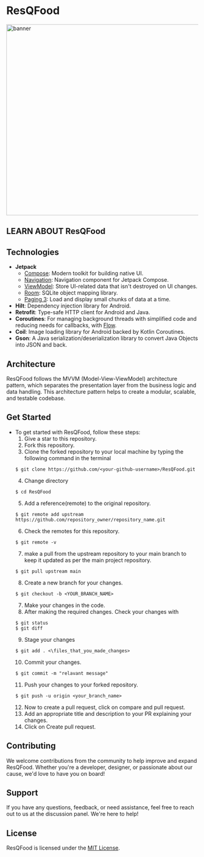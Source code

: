 # ResQFood

<img src="logo.png" width="1000" height="500" alt="banner"/>

## LEARN ABOUT ResQFood

## Technologies

- **Jetpack**
  - [Compose](https://developer.android.com/jetpack/compose): Modern toolkit for building native UI.
  - [Navigation](https://developer.android.com/jetpack/compose/navigation): Navigation component for Jetpack Compose.
  - [ViewModel](https://developer.android.com/topic/libraries/architecture/viewmodel): Store UI-related data that isn't destroyed on UI changes.
  - [Room](https://developer.android.com/jetpack/androidx/releases/room): SQLite object mapping library.
  - [Paging 3](https://developer.android.com/topic/libraries/architecture/paging/v3-overview): Load and display small chunks of data at a time.
- **Hilt**: Dependency injection library for Android.
- **Retrofit**: Type-safe HTTP client for Android and Java.
- **Coroutines**: For managing background threads with simplified code and reducing needs for callbacks, with [Flow](https://kotlinlang.org/docs/flow.html).
- **Coil**: Image loading library for Android backed by Kotlin Coroutines.
- **Gson**: A Java serialization/deserialization library to convert Java Objects into JSON and back.

## Architecture

ResQFood follows the MVVM (Model-View-ViewModel) architecture pattern, which separates the presentation layer from the business logic and data handling. This architecture pattern helps to create a modular, scalable, and testable codebase.

## Get Started

- To get started with ResQFood, follow these steps:
  1. Give a star to this repository.
  2. Fork this repository.
  3. Clone the forked repository to your local machine by typing the following command in the terminal
  ```
  $ git clone https://github.com/<your-github-username>/ResQFood.git
  ```
  4. Change directory
  ```
  $ cd ResQFood
  ```
  5. Add a reference(remote) to the original repository.
  ```
  $ git remote add upstream https://github.com/repository_owner/repository_name.git
  ```
  6. Check the remotes for this repository.
  ```
  $ git remote -v
  ```
  7. make a pull from the upstream repository to your main branch to keep it updated as per the main project repository.
  ```
  $ git pull upstream main
  ```
  8. Create a new branch for your changes.
  ```
  $ git checkout -b <YOUR_BRANCH_NAME>
  ```
  7. Make your changes in the code.
  8. After making the required changes. Check your changes with
  ```
  $ git status
  $ git diff
  ```
  9. Stage your changes
  ```
  $ git add . <\files_that_you_made_changes>
  ```
  10. Commit your changes.
  ```
  $ git commit -m "relavant message"
  ```
  11. Push your changes to your forked repository.
  ```
  $ git push -u origin <your_branch_name>
  ```
  12. Now to create a pull request, click on compare and pull request.
  13. Add an appropriate title and description to your PR explaining your changes.
  14. Click on Create pull request.

## Contributing

We welcome contributions from the community to help improve and expand ResQFood. Whether you're a developer, designer, or passionate about our cause, we'd love to have you on board!

## Support

If you have any questions, feedback, or need assistance, feel free to reach out to us at the discussion panel. We're here to help!

## License

ResQFood is licensed under the [MIT License](LICENSE).
